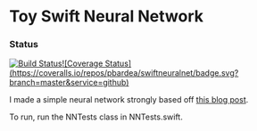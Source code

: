 # Toy Swift Neural Network
### Status
[![Build Status](https://travis-ci.org/pbardea/swiftneuralnet.png)](https://travis-ci.org/pbardea/swiftneuralnet)[![Coverage Status] (https://coveralls.io/repos/pbardea/swiftneuralnet/badge.svg?branch=master&service=github)](https://coveralls.io/github/pbardea/swiftneuralnet?branch=master)

I made a simple neural network strongly based off [this blog post](https://iamtrask.github.io/2015/07/12/basic-python-network/).

To run, run the NNTests class in NNTests.swift.
